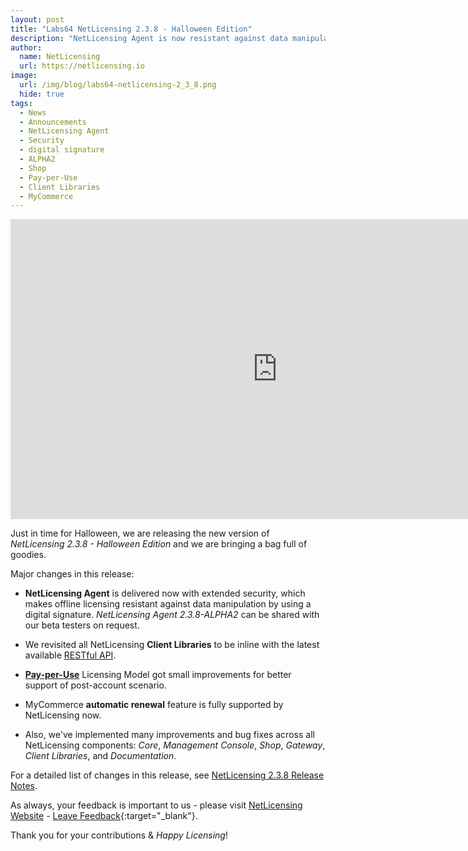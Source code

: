 ```yaml
---
layout: post
title: "Labs64 NetLicensing 2.3.8 - Halloween Edition"
description: "NetLicensing Agent is now resistant against data manipulation by using digital signature"
author:
  name: NetLicensing
  url: https://netlicensing.io
image:
  url: /img/blog/labs64-netlicensing-2_3_8.png
  hide: true
tags:
  - News
  - Announcements
  - NetLicensing Agent
  - Security
  - digital signature
  - ALPHA2
  - Shop
  - Pay-per-Use
  - Client Libraries
  - MyCommerce
---
```


<div style="text-align:center;margin-bottom:10px;">
  <iframe width="853" height="480" align="center" src="https://www.youtube.com/embed/ThV2dkjnHQM" frameborder="0" gesture="media" allowfullscreen></iframe>
</div>

Just in time for Halloween, we are releasing the new version of *NetLicensing 2.3.8 - Halloween Edition* and we are bringing a bag full of goodies.

Major changes in this release:

* **NetLicensing Agent** is delivered now with extended security, which makes offline licensing resistant against data manipulation by using a digital signature.
*NetLicensing Agent 2.3.8-ALPHA2* can be shared with our beta testers on request.

* We revisited all NetLicensing **Client Libraries** to be inline with the latest available [RESTful API](https://www.labs64.de/confluence/x/pwCo).

* **[Pay-per-Use](https://www.labs64.de/confluence/x/uQCo)** Licensing Model got small improvements for better support of post-account scenario.

* MyCommerce **automatic renewal** feature is fully supported by NetLicensing now.

* Also, we've implemented many improvements and bug fixes across all NetLicensing components: *Core*, *Management Console*, *Shop*, *Gateway*, *Client Libraries*, and *Documentation*.

For a detailed list of changes in this release, see [NetLicensing 2.3.8 Release Notes](https://www.labs64.de/confluence/x/HYAFAQ).

As always, your feedback is important to us - please visit [NetLicensing Website](https://netlicensing.io) - [Leave Feedback](https://netlicensing.uservoice.com/){:target="_blank"}.

Thank you for your contributions & *Happy Licensing*!
